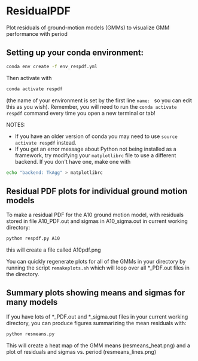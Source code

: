 # ResidualPDF
Plot residuals of ground-motion models (GMMs) to visualize GMM performance with period

## Setting up your conda environment: 
```bash
conda env create -f env_respdf.yml
```

Then activate with
```bash
conda activate respdf
```
(the name of your environment is set by the first line ```name: ``` so you can edit this as you wish).  Remember, you will need to run the ```conda activate respdf``` command every time you open a new terminal or tab!

NOTES: 
* If you have an older version of conda you may need to use ```source activate respdf``` instead.
* If you get an error message about Python not being installed as a framework, try modifying your ```matplotlibrc``` file to use a different backend.  If you don't have one, make one with 
```bash
echo "backend: TkAgg" > matplotlibrc
```

## Residual PDF plots for individual ground motion models
To make a residual PDF for the A10 ground motion model, with residuals stored in file A10_PDF.out and sigmas in A10_sigma.out in current working directory:
```bash
python respdf.py A10
```
this will create a file called A10pdf.png

You can quickly regenerate plots for all of the GMMs in your directory by running the script ```remakeplots.sh``` which will loop over all *_PDF.out files in the directory.

## Summary plots showing means and sigmas for many models
If you have lots of *_PDF.out and *_sigma.out files in your current working directory, you can produce figures summarizing the mean residuals with:
```bash
python resmeans.py 
```
This will create a heat map of the GMM means (resmeans_heat.png) and a plot of residuals and sigmas vs. period (resmeans_lines.png)
